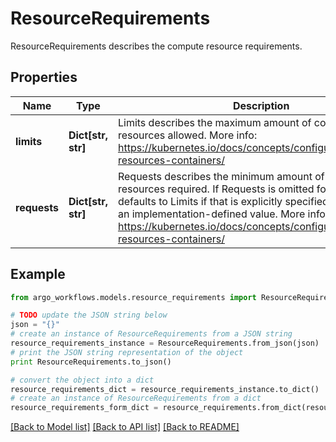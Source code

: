 # ResourceRequirements

ResourceRequirements describes the compute resource requirements.

## Properties

Name | Type | Description | Notes
------------ | ------------- | ------------- | -------------
**limits** | **Dict[str, str]** | Limits describes the maximum amount of compute resources allowed. More info: https://kubernetes.io/docs/concepts/configuration/manage-resources-containers/ | [optional] 
**requests** | **Dict[str, str]** | Requests describes the minimum amount of compute resources required. If Requests is omitted for a container, it defaults to Limits if that is explicitly specified, otherwise to an implementation-defined value. More info: https://kubernetes.io/docs/concepts/configuration/manage-resources-containers/ | [optional] 

## Example

```python
from argo_workflows.models.resource_requirements import ResourceRequirements

# TODO update the JSON string below
json = "{}"
# create an instance of ResourceRequirements from a JSON string
resource_requirements_instance = ResourceRequirements.from_json(json)
# print the JSON string representation of the object
print ResourceRequirements.to_json()

# convert the object into a dict
resource_requirements_dict = resource_requirements_instance.to_dict()
# create an instance of ResourceRequirements from a dict
resource_requirements_form_dict = resource_requirements.from_dict(resource_requirements_dict)
```
[[Back to Model list]](../README.md#documentation-for-models) [[Back to API list]](../README.md#documentation-for-api-endpoints) [[Back to README]](../README.md)


